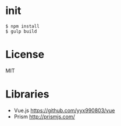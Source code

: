 # init
```
$ npm install
$ gulp build
```

# License
MIT

# Libraries
* Vue.js <https://github.com/yyx990803/vue>
* Prism <http://prismjs.com/>
